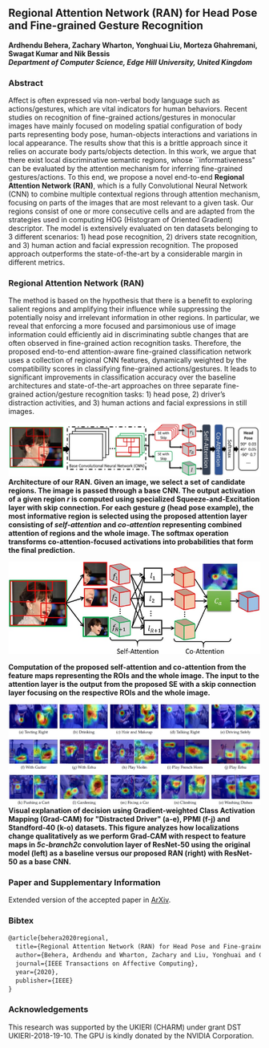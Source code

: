 ## Regional Attention Network (RAN) for Head Pose and Fine-grained Gesture Recognition
**Ardhendu Behera, Zachary Wharton, Yonghuai Liu, Morteza Ghahremani, Swagat Kumar and Nik Bessis**<br>
**_Department of Computer Science, Edge Hill University, United Kingdom_**

### Abstract
Affect is often expressed via non-verbal body language such as actions/gestures, which are vital indicators for human behaviors. Recent studies on recognition of fine-grained actions/gestures in monocular images have mainly focused on modeling spatial configuration of body parts representing body pose, human-objects interactions and variations in local appearance. The results show that this is a brittle approach since it relies on accurate body parts/objects detection. In this work, we argue that there exist local discriminative semantic regions, whose ``informativeness" can be evaluated by the attention mechanism for inferring fine-grained gestures/actions. To this end, we propose a novel end-to-end **Regional Attention Network (RAN)**, which is a fully Convolutional Neural Network (CNN) to combine multiple contextual regions through attention mechanism, focusing on parts of the images that are most relevant to a given task. Our regions consist of one or more consecutive cells and are adapted from the strategies used in computing HOG (Histogram of Oriented Gradient) descriptor. The model is extensively evaluated on ten datasets belonging to 3 different scenarios: 1) head pose recognition, 2) drivers state recognition, and 3) human action and facial expression recognition. The proposed approach outperforms the state-of-the-art by a considerable margin in different metrics. 


### Regional Attention Network (RAN)
The method is based on the hypothesis that there is a benefit to exploring salient regions and amplifying their influence while suppressing the potentially noisy and irrelevant information in other regions. In particular, we reveal that enforcing a more focused and parsimonious use of image information could efficiently aid in discriminating subtle changes that are often observed in fine-grained action recognition tasks. Therefore, the proposed end-to-end attention-aware fine-grained classification network uses a collection of regional CNN features, dynamically weighted by the compatibility scores in classifying fine-grained actions/gestures. It leads to significant improvements in classification accuracy over the baseline architectures and state-of-the-art approaches on three separate fine-grained action/gesture recognition tasks: 1) head pose, 2) driver’s distraction activities, and 3) human actions and facial expressions in still images.

![Image](Overview-new.jpg)
**Architecture of our RAN. Given an image, we select a set of candidate regions. The image is passed through a base CNN. The output activation of a given region _r_ is computed using specialized Squeeze-and-Excitation layer with skip connection. For each gesture _g_ (head pose example), the most informative region is selected using the proposed attention layer consisting of _self-attention_ and _co-attention_ representing combined attention of regions and the whole image. The softmax operation transforms co-attention-focused activations into probabilities that form the final prediction.**

<p align="center">
<img src="Attention-block_new.jpg">
</p>

**Computation of the proposed self-attention and co-attention from the feature maps representing the ROIs and the whole image. The input to the attention layer is the output from the proposed SE with a skip connection layer focusing on the respective ROIs and the whole image.**

![Image](results.jpg)
**Visual explanation of decision using Gradient-weighted Class Activation Mapping (Grad-CAM) for "Distracted Driver" (a-e), PPMI (f-j) and Standford-40 (k-o) datasets. This figure analyzes how localizations change qualitatively as we perform Grad-CAM with respect to feature maps in _5c-branch2c_ convolution layer of ResNet-50 using the original model (left) as a baseline versus our proposed RAN (right) with ResNet-50 as a base CNN.**

### Paper and Supplementary Information
Extended version of the accepted paper in [ArXiv](https://arxiv.org/pdf/2101.06634).

### Bibtex
```markdown
@article{behera2020regional,
  title={Regional Attention Network (RAN) for Head Pose and Fine-grained Gesture Recognition},
  author={Behera, Ardhendu and Wharton, Zachary and Liu, Yonghuai and Ghahremani, Morteza and Kumar, Swagat and Bessis, Nik},
  journal={IEEE Transactions on Affective Computing},
  year={2020},
  publisher={IEEE}
}
```

### Acknowledgements

This research was supported by the UKIERI (CHARM) under grant DST UKIERI-2018-19-10. The GPU is kindly donated by the NVIDIA Corporation.
